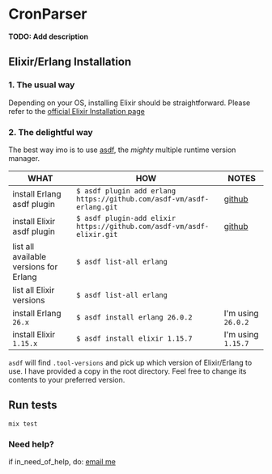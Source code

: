 # CronParser

**TODO: Add description**

## Elixir/Erlang Installation

### 1. The usual way 

Depending on your OS, installing Elixir should be straightforward. 
Please refer to the [official Elixir Installation page](https://elixir-lang.org/install.html)

### 2. The delightful way 

The best way imo is to use [asdf](https://asdf-vm.com/guide/getting-started.html), the *mighty* multiple runtime version manager. 

| WHAT | HOW | NOTES | 
|------|------|------|
| install Erlang asdf plugin | `$ asdf plugin add erlang https://github.com/asdf-vm/asdf-erlang.git` | [github](https://github.com/asdf-vm/asdf-erlang) |
| install Elixir asdf plugin |`$ asdf plugin-add elixir https://github.com/asdf-vm/asdf-elixir.git`|[github](https://github.com/asdf-vm/asdf-elixir) |
| list all available versions for Erlang |`$ asdf list-all erlang`| |
| list all Elixir versions |`$ asdf list-all erlang`| |
| install Erlang `26.x` | `$ asdf install erlang 26.0.2` | I'm using `26.0.2` |
| install Elixir `1.15.x` | `$ asdf install elixir 1.15.7` | I'm using `1.15.7`|

`asdf` will find `.tool-versions` and pick up which version of Elixir/Erlang to use. 
I have provided a copy in the root directory. Feel free to change its contents to your preferred version. 


## Run tests
```
mix test 
```

### Need help? 
if in_need_of_help, do: [email me](mailto:ooddaa@gmail.com)
